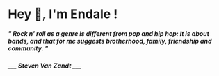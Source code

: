 <h1 title="head"> Hey 👋, I'm Endale !</h1>

**<h5><i>" Rock n' roll as a genre is different from pop and hip hop: it is about bands, and that for me suggests brotherhood, family, friendship and community. "</i></h5>**

*<b>___ Steven Van Zandt ___</b>*

